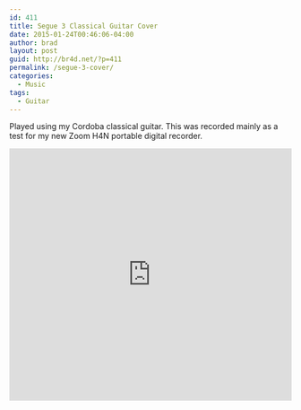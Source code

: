 ```yaml
---
id: 411
title: Segue 3 Classical Guitar Cover
date: 2015-01-24T00:46:06-04:00
author: brad
layout: post
guid: http://br4d.net/?p=411
permalink: /segue-3-cover/
categories:
  - Music
tags:
  - Guitar
---
```

Played using my Cordoba classical guitar. This was recorded mainly as a test for my new Zoom H4N portable digital recorder.

<iframe width="100%" height="450" scrolling="no" frameborder="no" allow="autoplay" src="https://w.soundcloud.com/player/?url=https%3A//api.soundcloud.com/tracks/187243810&color=%23ff5500&auto_play=false&hide_related=false&show_comments=true&show_user=true&show_reposts=false&show_teaser=true&visual=true"></iframe>
